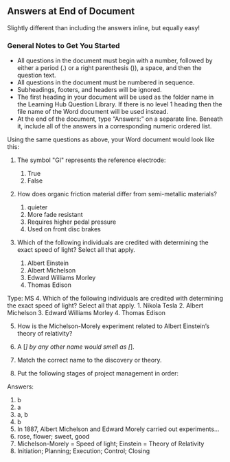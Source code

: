 ## Answers at End of Document

Slightly different than including the answers inline, but equally easy!

### General Notes to Get You Started

* All questions in the document must begin with a number, followed by either a period (.) or a right parenthesis ()), a space, and then the question text.
* All questions in the document must be numbered in sequence. 
* Subheadings, footers, and headers will be ignored.
* The first heading in your document will be used as the folder name in the Learning Hub Question Library. If there is no level 1 heading then the file name of the Word document will be used instead. 
* At the end of the document, type “Answers:” on a separate line. Beneath it, include all of the answers in a corresponding numeric ordered list. 

Using the same questions as above, your Word document would look like this:

1. The symbol "Gl" represents the reference electrode:
    1. True
    2. False

2.	How does organic friction material differ from semi-metallic materials?
    1. quieter
    2. More fade resistant
    3. Requires higher pedal pressure
    4. Used on front disc brakes

3.	Which of the following individuals are credited with determining the exact speed of light? Select all that apply.
    1. Albert Einstein
    2. Albert Michelson
    3. Edward Williams Morley
    4. Thomas Edison

Type: MS
4.	Which of the following individuals are credited with determining the exact speed of light? Select all that apply.
    1. Nikola Tesla
    2. Albert Michelson
    3. Edward Williams Morley
    4. Thomas Edison

5.	How is the Michelson-Morely experiment related to Albert Einstein’s theory of relativity?

6.	A [*] by any other name would smell as [*].

7.	Match the correct name to the discovery or theory.

8.	Put the following stages of project management in order:

Answers:

1.	b
2.	a
3.	a, b
4.	b
5.	In 1887, Albert Michelson and Edward Morely carried out experiments…
6.	rose, flower; sweet, good
7.	Michelson-Morely = Speed of light; Einstein = Theory of Relativity
8.	Initiation; Planning; Execution; Control; Closing
